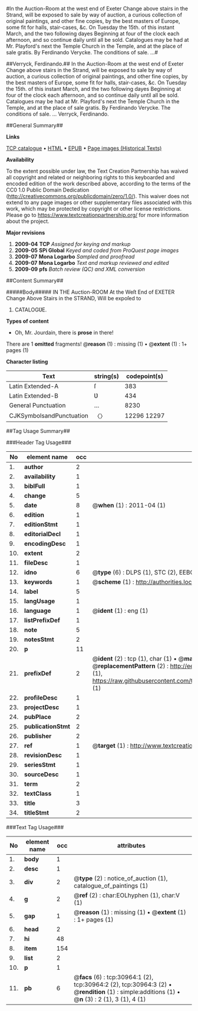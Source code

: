 #In the Auction-Room at the west end of Exeter Change above stairs in the Strand, will be exposed to sale by way of auction, a curious collection of original paintings, and other fine copies, by the best masters of Europe, some fit for halls, stair-cases, &c. On Tuesday the 15th. of this instant March, and the two following dayes Beginning at four of the clock each afternoon, and so continue daily until all be sold. Catalogues may be had at Mr. Playford's next the Temple Church in the Temple, and at the place of sale gratis. By Ferdinando Verycke. The conditions of sale. ...#

##Verryck, Ferdinando.##
In the Auction-Room at the west end of Exeter Change above stairs in the Strand, will be exposed to sale by way of auction, a curious collection of original paintings, and other fine copies, by the best masters of Europe, some fit for halls, stair-cases, &c. On Tuesday the 15th. of this instant March, and the two following dayes Beginning at four of the clock each afternoon, and so continue daily until all be sold. Catalogues may be had at Mr. Playford's next the Temple Church in the Temple, and at the place of sale gratis. By Ferdinando Verycke. The conditions of sale. ...
Verryck, Ferdinando.

##General Summary##

**Links**

[TCP catalogue](http://www.ota.ox.ac.uk/tcp/)  • 
[HTML](http://tei.it.ox.ac.uk/tcp/Texts-HTML/free/A35/A35466.html)  • 
[EPUB](http://tei.it.ox.ac.uk/tcp/Texts-EPUB/free/A35/A35466.epub) • 
[Page images (Historical Texts)](https://historicaltexts.jisc.ac.uk/eebo-99826561e)

**Availability**

To the extent possible under law, the Text Creation Partnership has waived all copyright and related or neighboring rights to this keyboarded and encoded edition of the work described above, according to the terms of the CC0 1.0 Public Domain Dedication (http://creativecommons.org/publicdomain/zero/1.0/). This waiver does not extend to any page images or other supplementary files associated with this work, which may be protected by copyright or other license restrictions. Please go to https://www.textcreationpartnership.org/ for more information about the project.

**Major revisions**

1. __2009-04__ __TCP__ *Assigned for keying and markup*
1. __2009-05__ __SPi Global__ *Keyed and coded from ProQuest page images*
1. __2009-07__ __Mona Logarbo__ *Sampled and proofread*
1. __2009-07__ __Mona Logarbo__ *Text and markup reviewed and edited*
1. __2009-09__ __pfs__ *Batch review (QC) and XML conversion*

##Content Summary##

#####Body#####
IN THE Auction-ROOM At the Weſt End of EXETER Change Above Stairs in the STRAND, Will be expoſed to 
1. CATALOGƲE.

**Types of content**

  * Oh, Mr. Jourdain, there is **prose** in there!

There are 1 **omitted** fragments! 
 @__reason__ (1) : missing (1)  •  @__extent__ (1) : 1+ pages (1)

**Character listing**


|Text|string(s)|codepoint(s)|
|---|---|---|
|Latin Extended-A|ſ|383|
|Latin Extended-B|Ʋ|434|
|General Punctuation|…|8230|
|CJKSymbolsandPunctuation|〈〉|12296 12297|

##Tag Usage Summary##

###Header Tag Usage###

|No|element name|occ|attributes|
|---|---|---|---|
|1.|__author__|2||
|2.|__availability__|1||
|3.|__biblFull__|1||
|4.|__change__|5||
|5.|__date__|8| @__when__ (1) : 2011-04 (1)|
|6.|__edition__|1||
|7.|__editionStmt__|1||
|8.|__editorialDecl__|1||
|9.|__encodingDesc__|1||
|10.|__extent__|2||
|11.|__fileDesc__|1||
|12.|__idno__|6| @__type__ (6) : DLPS (1), STC (2), EEBO-CITATION (1), PROQUEST (1), VID (1)|
|13.|__keywords__|1| @__scheme__ (1) : http://authorities.loc.gov/ (1)|
|14.|__label__|5||
|15.|__langUsage__|1||
|16.|__language__|1| @__ident__ (1) : eng (1)|
|17.|__listPrefixDef__|1||
|18.|__note__|5||
|19.|__notesStmt__|2||
|20.|__p__|11||
|21.|__prefixDef__|2| @__ident__ (2) : tcp (1), char (1)  •  @__matchPattern__ (2) : ([0-9\-]+):([0-9IVX]+) (1), (.+) (1)  •  @__replacementPattern__ (2) : http://eebo.chadwyck.com/downloadtiff?vid=$1&page=$2 (1), https://raw.githubusercontent.com/textcreationpartnership/Texts/master/tcpchars.xml#$1 (1)|
|22.|__profileDesc__|1||
|23.|__projectDesc__|1||
|24.|__pubPlace__|2||
|25.|__publicationStmt__|2||
|26.|__publisher__|2||
|27.|__ref__|1| @__target__ (1) : http://www.textcreationpartnership.org/docs/. (1)|
|28.|__revisionDesc__|1||
|29.|__seriesStmt__|1||
|30.|__sourceDesc__|1||
|31.|__term__|2||
|32.|__textClass__|1||
|33.|__title__|3||
|34.|__titleStmt__|2||


###Text Tag Usage###

|No|element name|occ|attributes|
|---|---|---|---|
|1.|__body__|1||
|2.|__desc__|1||
|3.|__div__|2| @__type__ (2) : notice_of_auction (1), catalogue_of_paintings (1)|
|4.|__g__|2| @__ref__ (2) : char:EOLhyphen (1), char:V (1)|
|5.|__gap__|1| @__reason__ (1) : missing (1)  •  @__extent__ (1) : 1+ pages (1)|
|6.|__head__|2||
|7.|__hi__|48||
|8.|__item__|154||
|9.|__list__|2||
|10.|__p__|1||
|11.|__pb__|6| @__facs__ (6) : tcp:30964:1 (2), tcp:30964:2 (2), tcp:30964:3 (2)  •  @__rendition__ (1) : simple:additions (1)  •  @__n__ (3) : 2 (1), 3 (1), 4 (1)|
